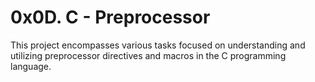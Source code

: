 # 0x0D. C - Preprocessor

This project encompasses various tasks focused on understanding and utilizing preprocessor directives and macros in the C programming language.

